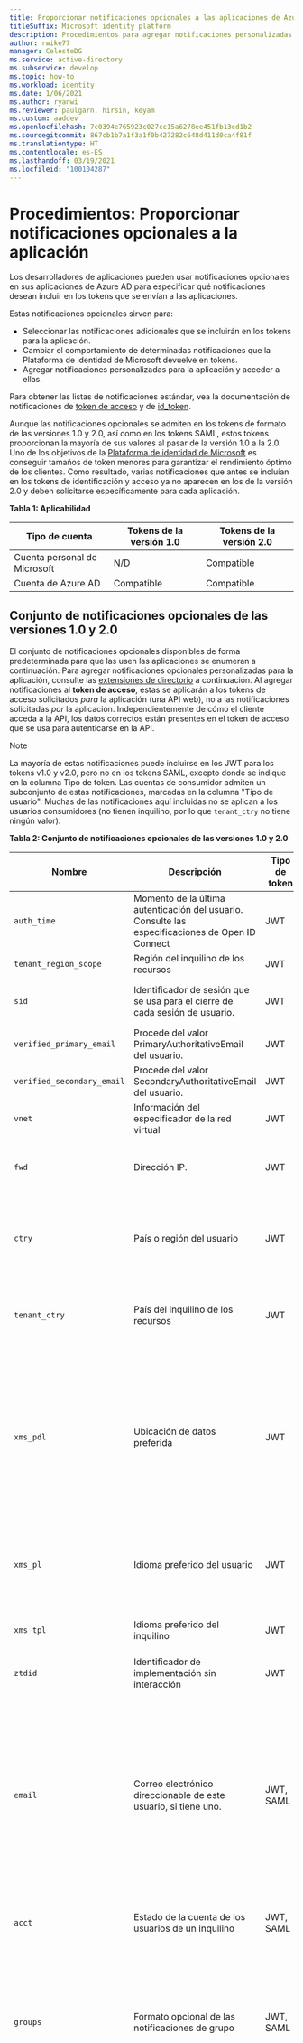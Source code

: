 ```yaml
---
title: Proporcionar notificaciones opcionales a las aplicaciones de Azure AD
titleSuffix: Microsoft identity platform
description: Procedimientos para agregar notificaciones personalizadas o adicionales a los tokens SAML 2.0 y JSON Web Token (JWT) que emite la Plataforma de identidad de Microsoft.
author: rwike77
manager: CelesteDG
ms.service: active-directory
ms.subservice: develop
ms.topic: how-to
ms.workload: identity
ms.date: 1/06/2021
ms.author: ryanwi
ms.reviewer: paulgarn, hirsin, keyam
ms.custom: aaddev
ms.openlocfilehash: 7c0394e765923c027cc15a6278ee451fb13ed1b2
ms.sourcegitcommit: 867cb1b7a1f3a1f0b427282c648d411d0ca4f81f
ms.translationtype: HT
ms.contentlocale: es-ES
ms.lasthandoff: 03/19/2021
ms.locfileid: "100104287"
---
```

# <a name="how-to-provide-optional-claims-to-your-app"></a>Procedimientos: Proporcionar notificaciones opcionales a la aplicación

Los desarrolladores de aplicaciones pueden usar notificaciones opcionales en sus aplicaciones de Azure AD para especificar qué notificaciones desean incluir en los tokens que se envían a las aplicaciones.

Estas notificaciones opcionales sirven para:

- Seleccionar las notificaciones adicionales que se incluirán en los tokens para la aplicación.
- Cambiar el comportamiento de determinadas notificaciones que la Plataforma de identidad de Microsoft devuelve en tokens.
- Agregar notificaciones personalizadas para la aplicación y acceder a ellas.

Para obtener las listas de notificaciones estándar, vea la documentación de notificaciones de [token de acceso](access-tokens.md) y de [id_token](id-tokens.md).

Aunque las notificaciones opcionales se admiten en los tokens de formato de las versiones 1.0 y 2.0, así como en los tokens SAML, estos tokens proporcionan la mayoría de sus valores al pasar de la versión 1.0 a la 2.0. Uno de los objetivos de la [Plataforma de identidad de Microsoft](./v2-overview.md) es conseguir tamaños de token menores para garantizar el rendimiento óptimo de los clientes. Como resultado, varias notificaciones que antes se incluían en los tokens de identificación y acceso ya no aparecen en los de la versión 2.0 y deben solicitarse específicamente para cada aplicación.

**Tabla 1: Aplicabilidad**

| Tipo de cuenta               | Tokens de la versión 1.0 | Tokens de la versión 2.0 |
|----------------------------|-------------|-------------|
| Cuenta personal de Microsoft | N/D         | Compatible   |
| Cuenta de Azure AD           | Compatible   | Compatible   |

## <a name="v10-and-v20-optional-claims-set"></a>Conjunto de notificaciones opcionales de las versiones 1.0 y 2.0

El conjunto de notificaciones opcionales disponibles de forma predeterminada para que las usen las aplicaciones se enumeran a continuación. Para agregar notificaciones opcionales personalizadas para la aplicación, consulte las [extensiones de directorio](#configuring-directory-extension-optional-claims) a continuación. Al agregar notificaciones al **token de acceso**, estas se aplicarán a los tokens de acceso solicitados *para* la aplicación (una API web), no a las notificaciones solicitadas *por* la aplicación. Independientemente de cómo el cliente acceda a la API, los datos correctos están presentes en el token de acceso que se usa para autenticarse en la API.

> [!NOTE]
>La mayoría de estas notificaciones puede incluirse en los JWT para los tokens v1.0 y v2.0, pero no en los tokens SAML, excepto donde se indique en la columna Tipo de token. Las cuentas de consumidor admiten un subconjunto de estas notificaciones, marcadas en la columna "Tipo de usuario".  Muchas de las notificaciones aquí incluidas no se aplican a los usuarios consumidores (no tienen inquilino, por lo que `tenant_ctry` no tiene ningún valor).

**Tabla 2: Conjunto de notificaciones opcionales de las versiones 1.0 y 2.0**

| Nombre                       |  Descripción   | Tipo de token | Tipo de usuario | Notas  |
|----------------------------|----------------|------------|-----------|--------|
| `auth_time`                | Momento de la última autenticación del usuario. Consulte las especificaciones de Open ID Connect| JWT        |           |  |
| `tenant_region_scope`      | Región del inquilino de los recursos | JWT        |           | |
| `sid`                      | Identificador de sesión que se usa para el cierre de cada sesión de usuario. | JWT        |  Cuentas personal y de Azure AD.   |         |
| `verified_primary_email`   | Procede del valor PrimaryAuthoritativeEmail del usuario.      | JWT        |           |         |
| `verified_secondary_email` | Procede del valor SecondaryAuthoritativeEmail del usuario.   | JWT        |           |        |
| `vnet`                     | Información del especificador de la red virtual | JWT        |           |      |
| `fwd`                      | Dirección IP.| JWT    |   | Agrega la dirección IPv4 original del cliente solicitante (cuando se encuentra en una red virtual) |
| `ctry`                     | País o región del usuario | JWT |  | Azure AD devuelve la notificación opcional `ctry` si existe, y el valor del campo es un código de país o región estándar de dos letras, como FR, JP, SZ, etc. |
| `tenant_ctry`              | País del inquilino de los recursos | JWT | | Igual que `ctry`, salvo que un administrador lo establezca en un nivel de inquilino.  También debe ser un valor estándar de dos letras. |
| `xms_pdl`             | Ubicación de datos preferida   | JWT | | En los inquilinos multigeográficos, la ubicación de datos preferida es el código de tres letras que muestra la región geográfica en la que se encuentra el usuario. Para más información, vea la [documentación de Azure AD Connect acerca de la ubicación de datos preferida](../hybrid/how-to-connect-sync-feature-preferreddatalocation.md).<br/>Por ejemplo: `APC` para Asia Pacífico. |
| `xms_pl`                   | Idioma preferido del usuario  | JWT ||Idioma preferido del usuario, si se establece. Se origina desde su inquilino principal, en escenarios de acceso de invitado. Con formato LL-CC ("en-us"). |
| `xms_tpl`                  | Idioma preferido del inquilino| JWT | | Idioma preferido del inquilino de recursos, si se establece. Con formato LL ("en"). |
| `ztdid`                    | Identificador de implementación sin interacción | JWT | | La identidad del dispositivo usada en [Windows AutoPilot](/windows/deployment/windows-autopilot/windows-10-autopilot). |
| `email`                    | Correo electrónico direccionable de este usuario, si tiene uno.  | JWT, SAML | MSA, Azure AD | Si el usuario es un invitado en el inquilino, este valor se incluye de forma predeterminada.  Para los usuarios administrados (aquellos dentro del inquilino), se debe solicitar a través de esta notificación opcional o, únicamente en la versión 2.0, con el ámbito OpenID.  Para los usuarios administrados, se debe establecer la dirección de correo electrónico en el [portal de administración de Office](https://portal.office.com/adminportal/home#/users).|
| `acct`                | Estado de la cuenta de los usuarios de un inquilino | JWT, SAML | | Si el usuario es miembro del inquilino, el valor es `0`. Si es un invitado, el valor es `1`. |
| `groups`| Formato opcional de las notificaciones de grupo |JWT, SAML| |Se usa con la opción de configuración GroupMembershipClaims en el [manifiesto de la aplicación](reference-app-manifest.md), que se debe establecer también. Para más información, vea las [notificaciones de grupo](#configuring-groups-optional-claims) abajo. Para más información sobre las notificaciones de grupo, vea [Cómo configurar notificaciones de grupo](../hybrid/how-to-connect-fed-group-claims.md)
| `upn`                      | UserPrincipalName | JWT, SAML  |           | Un identificador del usuario que se puede usar con el parámetro username_hint.  No es un identificador duradero para el usuario y no debe usarse para identificar de forma exclusiva la información del usuario (por ejemplo, como una clave de base de datos). En su lugar, use el id. de objeto de usuario (`oid`) como clave de base de datos. Los usuarios que inician sesión con un [id. de inicio de sesión alternativo](../authentication/howto-authentication-use-email-signin.md) no deben mostrar su nombre principal de usuario (UPN). En su lugar, use las siguientes notificaciones de token de identificador para mostrar el estado de inicio de sesión al usuario: `preferred_username` o `unique_name` para los tokens v1 y `preferred_username` para los tokens v2. Aunque esta notificación se incluye automáticamente, puede especificarla como opcional para adjuntar propiedades adicionales y así modificarle el comportamiento para los usuarios invitados  |
| `idtyp`                    | Tipo de token   | Tokens de acceso de JWT | Especial: únicamente en tokens de acceso de solo aplicación |  El valor es `app` cuando el token es un token de solo aplicación. Esta es la forma más precisa para que una API determine si un token es un token de aplicación o un token de usuario + aplicación.|

## <a name="v20-specific-optional-claims-set"></a>Conjunto de notificaciones opcionales específicas de la versión 2.0

Estas notificaciones siempre se incluyen en los tokens de la versión 1.0 de Azure AD, pero no en los de la versión 2.0, a menos que se solicite. Estas notificaciones solo son válidas en los JWT (tokens de identificación y de acceso).

**Tabla 3: Notificaciones opcionales exclusivas de la versión 2.0**

| Notificación de JWT     | Nombre                            | Descripción                                | Notas |
|---------------|---------------------------------|-------------|-------|
| `ipaddr`      | Dirección IP                      | Dirección IP del cliente desde el que se inició sesión.   |       |
| `onprem_sid`  | Identificador de seguridad local |                                             |       |
| `pwd_exp`     | Tiempo de expiración de la contraseña        | Fecha y hora a la que expira la contraseña. |       |
| `pwd_url`     | Cambiar dirección URL de contraseña             | Dirección URL que el usuario puede visitar para cambiar la contraseña.   |   |
| `in_corp`     | Dentro de red corporativa        | Indica si el cliente ha iniciado sesión desde la red corporativa. En caso contrario, la notificación no se incluye.   |  En función de la configuración de las [IP de confianza](../authentication/howto-mfa-mfasettings.md#trusted-ips) de MFA.    |
| `family_name` | Apellido                       | Proporciona el apellido del usuario según está definido en el objeto de usuario. <br>"family_name": "Miller" | Se admite en MSA y Azure AD. Requiere el ámbito `profile`.   |
| `given_name`  | Nombre                      | Proporciona el nombre de pila o "dado" del usuario, tal como se establece en el objeto de usuario.<br>"given_name": "Frank"                   | Se admite en MSA y Azure AD.  Requiere el ámbito `profile`. |
| `upn`         | Nombre principal del usuario | Un identificador del usuario que se puede usar con el parámetro username_hint.  No es un identificador duradero para el usuario y no debe usarse para identificar de forma exclusiva la información del usuario (por ejemplo, como una clave de base de datos). En su lugar, use el id. de objeto de usuario (`oid`) como clave de base de datos. Los usuarios que inician sesión con un [id. de inicio de sesión alternativo](../authentication/howto-authentication-use-email-signin.md) no deben mostrar su nombre principal de usuario (UPN). En su lugar, use la notificación `preferred_username` para mostrar el estado de inicio de sesión al usuario. | Consulte a continuación las [propiedades adicionales](#additional-properties-of-optional-claims) de la configuración de la notificación. Requiere el ámbito `profile`.|

## <a name="v10-specific-optional-claims-set"></a>Conjunto de notificaciones opcionales específicas de la versión 1.0

Algunas de las mejoras del formato de token de la versión 2 están disponibles para las aplicaciones que usan el formato de token de la 1, ya que ayudan a mejorar la seguridad y la confiabilidad. Estas no surtirán efecto en los tokens de identificador solicitados desde el punto de conexión de la versión 2 ni en los tokens de acceso para las API que usan el formato de token de la versión 2. Estos solo se aplican a los token de JWT, no a los de SAML. 

**Tabla 4: Notificaciones opcionales exclusivas de la versión 1.0**


| Notificación de JWT     | Nombre                            | Descripción | Notas |
|---------------|---------------------------------|-------------|-------|
|`aud`          | Público | Siempre está presente en JWT, pero en los tokens de acceso v1 se puede emitir de varias maneras: cualquier URI de appID, con o sin una barra diagonal final, así como el identificador de cliente del recurso. Puede resultar difícil de codificar con esta aleatoriedad al realizar la validación de tokens.  Use las [propiedades adicionales para esta notificación](#additional-properties-of-optional-claims) a fin de asegurarse de que siempre se establezca en el identificador del cliente del recurso en los tokens de acceso de la versión 1. | Solo tokens de acceso JWT de la versión 1|
|`preferred_username` | Nombre de usuario preferido        | Proporciona la notificación de nombre de usuario preferido en los tokens de la versión 1. Esto facilita que las aplicaciones proporcionen sugerencias de nombre de usuario e indiquen nombres para mostrar legibles, independientemente de su tipo de token.  Se recomienda usar esta notificación opcional en lugar de `upn` o `unique_name`, por ejemplo. | Tokens de identificador y tokens de acceso de la versión 1 |

### <a name="additional-properties-of-optional-claims"></a>Propiedades adicionales de las notificaciones opcionales

Algunas notificaciones opcionales se pueden configurar para cambiar la manera de devolver la notificación. Estas propiedades adicionales se utilizan principalmente para ayudar a la migración de aplicaciones locales con expectativas de datos diferentes. Por ejemplo, `include_externally_authenticated_upn_without_hash` ayuda con los clientes que no pueden admitir almohadillas (`#`) en el UPN.

**Tabla 4: Valores para configurar las notificaciones opcionales**

| Nombre de propiedad  | Nombre de la propiedad adicional | Descripción |
|----------------|--------------------------|-------------|
| `upn`          |                          | Puede usarse en respuestas SAML y JWT y para los token v1.0 y v2.0. |
|                | `include_externally_authenticated_upn`  | Incluye el nombre principal de usuario invitado tal como se almacenó en el inquilino de recursos. Por ejemplo: `foo_hometenant.com#EXT#@resourcetenant.com` |
|                | `include_externally_authenticated_upn_without_hash` | Igual que antes, excepto que las marcas hash (`#`) se reemplazan con guiones bajos (`_`); por ejemplo, `foo_hometenant.com_EXT_@resourcetenant.com`|
| `aud`          |                          | En los tokens de acceso de la versión 1, se usa para cambiar el formato de la notificación `aud`.  Esto no tiene ningún efecto en los tokens de la versión 2 ni en los tokens de identificador de ninguna versión, donde la notificación `aud` es siempre el identificador del cliente. Use esta configuración para asegurarse de que la API pueda realizar la validación de las audiencias más fácilmente. Al igual que todas las notificaciones opcionales que afectan al token de acceso, el recurso de la solicitud debe establecer esta notificación opcional, ya que los recursos poseen el token de acceso.|
|                | `use_guid`               | Emite el identificador de cliente del recurso (API) en formato GUID como notificación `aud` siempre en lugar de que sea dependiente del entorno de ejecución. Por tanto, si un recurso establece esta marca y su identificador de cliente es `bb0a297b-6a42-4a55-ac40-09a501456577`, cualquier aplicación que solicite un token de acceso para ese recurso recibirá un token de acceso con `aud`: `bb0a297b-6a42-4a55-ac40-09a501456577`. </br></br> Sin este conjunto de notificaciones, una API podría obtener tokens con una notificación `aud` de `api://MyApi.com`, `api://MyApi.com/`, `api://myapi.com/AdditionalRegisteredField` o cualquier otro valor establecido como un URI de identificador de aplicación para esa API, así como el identificador de cliente del recurso. |

#### <a name="additional-properties-example"></a>Ejemplo de propiedades adicionales

```json
"optionalClaims": {
    "idToken": [
        {
            "name": "upn",
            "essential": false,
            "additionalProperties": [
                "include_externally_authenticated_upn"
            ]
        }
    ]
}
```

Este objeto OptionalClaims hace que el token de identificador devuelto al cliente incluya una notificación `upn` con el inquilino de inicio adicional y la información de los recursos del inquilino. La notificación `upn` solo cambia en el token si el usuario es un invitado en el inquilino (que usa un IDP diferente para la autenticación).

## <a name="configuring-optional-claims"></a>Configuración de notificaciones opcionales

> [!IMPORTANT]
> Los tokens de acceso **siempre** se generan mediante el manifiesto del recurso, no del cliente,  con lo cual en la solicitud `...scope=https://graph.microsoft.com/user.read...`, el recurso es Microsoft Graph API.  Por lo tanto, el token de acceso se crea usando el manifiesto de Microsoft Graph API, no el manifiesto del cliente.  Cambiar el manifiesto de la aplicación nunca hará que los tokens de Microsoft Graph API tengan un aspecto diferente.  Para confirmar que los cambios realizados en `accessToken` han surtido efecto, solicite un token para la aplicación, no otra aplicación.

Puede configurar notificaciones opcionales para la aplicación mediante la interfaz de usuario o el manifiesto.

1. Vaya a <a href="https://portal.azure.com/" target="_blank">Azure Portal</a>. 
1. Busque y seleccione **Azure Active Directory**.
1. En **Administrar**, seleccione **Registros de aplicaciones**.
1. Seleccione en la lista la aplicación para la que desea configurar notificaciones opcionales.

**Configuración de notificaciones opcionales mediante la interfaz de usuario:**

[![Configuración de notificaciones opcionales en la interfaz de usuario](./media/active-directory-optional-claims/token-configuration.png)](./media/active-directory-optional-claims/token-configuration.png)

1. En **Administrar**, seleccione **Configuración del token**.
   - La hoja **Configuración del token** de la opción de la interfaz de usuario no está disponible para las aplicaciones registradas en un inquilino de Azure AD B2C que se puede configurar mediante la modificación del manifiesto de aplicación. Para más información, consulte [Adición de notificaciones y personalización de la entrada del usuario mediante directivas personalizadas en Azure Active Directory B2C](../../active-directory-b2c/configure-user-input.md).  

1. Seleccione **Agregar notificación opcional**.
1. Seleccione el tipo de token que desea configurar.
1. Seleccione las notificaciones opcionales que va a agregar.
1. Seleccione **Agregar**.


**Configuración de notificaciones opcionales mediante el manifiesto de aplicación:**

[![Muestra cómo configurar notificaciones opcionales mediante el manifiesto de aplicación.](./media/active-directory-optional-claims/app-manifest.png)](./media/active-directory-optional-claims/app-manifest.png)

1. En **Administrar**, seleccione **Manifiesto**. Se abrirá un editor de manifiestos basado en web que le permitirá editar el manifiesto. Si lo desea, puede seleccionar **Descargar**, editar el manifiesto de forma local y, a continuación, usar **Cargar** para volver a aplicarlo a la aplicación. Para más información sobre el manifiesto de aplicación, consulte el [artículo Descripción del manifiesto de aplicación de Azure AD](reference-app-manifest.md).

    La siguiente entrada del manifiesto de aplicación agrega las notificaciones opcionales auth_time, ipaddr y upn a los tokens de identificador, acceso y SAML.

    ```json
    "optionalClaims": {
        "idToken": [
            {
                "name": "auth_time",
                "essential": false
            }
        ],
        "accessToken": [
            {
                "name": "ipaddr",
                "essential": false
            }
        ],
        "saml2Token": [
            {
                "name": "upn",
                "essential": false
            },
            {
                "name": "extension_ab603c56068041afb2f6832e2a17e237_skypeId",
                "source": "user",
                "essential": false
            }
        ]
    }
    ```

2. Cuando termine, seleccione **Guardar**. Ahora, las notificaciones opcionales especificadas se incluirán en los tokens de la aplicación.


### <a name="optionalclaims-type"></a>Tipo OptionalClaims

Indica las notificaciones opcionales solicitadas por una aplicación. Una aplicación puede configurar que las notificaciones opcionales se devuelvan en los tres tipos de tokens (de identificación, de acceso y SAML 2) que reciba desde el servicio de token de seguridad. La aplicación puede configurar un conjunto diferente de notificaciones opcionales que se devuelva en cada tipo de token. La propiedad OptionalClaims de la entidad de la aplicación es un objeto OptionalClaims.

**Tabla 5: Propiedades del tipo OptionalClaims**

| Nombre          | Tipo                       | Descripción                                           |
|---------------|----------------------------|-------------------------------------------------------|
| `idToken`     | Colección (OptionalClaim) | Notificaciones opcionales que se devuelven en el token de identificación de JWT.     |
| `accessToken` | Colección (OptionalClaim) | Notificaciones opcionales que se devuelven en el token de acceso de JWT. |
| `saml2Token`  | Colección (OptionalClaim) | Notificaciones opcionales que se devuelven en el token SAML de JWT.       |

### <a name="optionalclaim-type"></a>Tipo OptionalClaim

Contiene una notificación opcional asociada a una aplicación o una entidad de servicio. Las propiedades idToken, accessToken y saml2Token del tipo [OptionalClaims](/graph/api/resources/optionalclaims) son una colección de OptionalClaim.
Si lo admite una notificación concreta, también puede modificar el comportamiento de OptionalClaim con el campo AdditionalProperties.

**Tabla 6: Propiedades del tipo OptionalClaim**

| Nombre                   | Tipo                    | Descripción                                                                                                                                                                                                                                                                                                   |
|------------------------|-------------------------|---------------------------------------------------------------------------------------------------------------------------------------------------------------------------------------------------------------------------------------------------------------------------------------------------------------|
| `name`                 | Edm.String              | Nombre de la notificación opcional.                                                                                                                                                                                                                                                                               |
| `source`               | Edm.String              | Origen (objeto de directorio) de la notificación. Hay unas notificaciones predefinidas y otras definidas por el usuario desde las propiedades de extensión. Si el valor de origen es null, es una notificación opcional predefinida. Si el valor de origen es user, el valor de la propiedad name es la propiedad de extensión del objeto de usuario. |
| `essential`            | Edm.Boolean             | Si el valor es true, la notificación especificada por el cliente es necesaria garantizar una experiencia de autorización sin problemas para la tarea concreta solicitada por el usuario final. El valor predeterminado es false.                                                                                                                 |
| `additionalProperties` | Colección (Edm.String) | Propiedades adicionales de la notificación. Si existe una propiedad en esta colección, modifica el comportamiento de la notificación opcional especificada en la propiedad name.                                                                                                                                                   |

## <a name="configuring-directory-extension-optional-claims"></a>Configuración de notificaciones opcionales de extensión de directorio

Además del conjunto de notificaciones opcionales estándar, también se pueden configurar tokens para incluir las extensiones. Para obtener más información, consulte [la documentación de extensionProperty de Microsoft Graph](/graph/api/resources/extensionproperty).

Las notificaciones opcionales no admiten las extensiones abiertas y de esquema; solo las extensiones de directorio de estilo de AAD-Graph. Esta característica es útil para adjuntar información de usuario adicional que puede usar la aplicación, por ejemplo, un identificador adicional o la opción de configuración importante que el usuario haya establecido. Vea la parte inferior de esta página para obtener un ejemplo.

Las extensiones de esquema de directorio son una característica solo de Azure AD. Si el manifiesto de aplicación solicita una extensión personalizada y un usuario de MSA inicia sesión en la aplicación, estas extensiones no se devolverán.

### <a name="directory-extension-formatting"></a>Formato de extensión de directorio

Al configurar las notificaciones opcionales de la extensión de directorio mediante el manifiesto de aplicación, use el nombre completo de la extensión (en el formato: `extension_<appid>_<attributename>`). `<appid>` debe coincidir con el identificador de la aplicación que solicita la notificación.

En el JWT, estas notificaciones se emitirán con el siguiente formato de nombre: `extn.<attributename>`.

En los tokens SAML, estas notificaciones se emitirán con el siguiente formato de identificador uniforme de recursos: `http://schemas.microsoft.com/identity/claims/extn.<attributename>`.

## <a name="configuring-groups-optional-claims"></a>Configuración de notificaciones opcionales de grupo

En esta sección se describen las opciones de configuración de notificaciones opcionales para cambiar los atributos de grupo usados en las notificaciones de grupo, desde el atributo objectID de grupo predeterminado a los atributos que se sincronizan desde una instalación local de Active Directory de Windows. Puede configurar notificaciones opcionales de grupo para la aplicación mediante la interfaz de usuario o el manifiesto.

> [!IMPORTANT]
> Consulte [Configurar notificaciones de grupo de aplicaciones con Azure AD](../hybrid/how-to-connect-fed-group-claims.md) para obtener más detalles, incluidas algunas salvedades importantes sobre las notificaciones de grupo de los atributos locales.

**Configuración de notificaciones opcionales de grupo mediante la interfaz de usuario:**

1. Inicie sesión en <a href="https://portal.azure.com/" target="_blank">Azure Portal</a>.
1. Después de haberse autenticado, elija el inquilino de Azure AD; para ello, selecciónelo en la esquina superior derecha de la página.
1. Busque y seleccione **Azure Active Directory**.
1. En **Administrar**, seleccione **Registros de aplicaciones**.
1. Seleccione en la lista la aplicación para la que desea configurar notificaciones opcionales.
1. En **Administrar**, seleccione **Configuración del token**.
1. Seleccione **Agregar notificación de grupos**.
1. Seleccione los tipos de grupo que se van a devolver (**Grupos de seguridad**, **Roles de directorio**, **Todos los grupos** o **Grupos asignados a la aplicación**). La opción **Grupos asignados a la aplicación** solo incluye esos grupos. La opción **Todos los grupos** incluye **SecurityGroup**, **DirectoryRole** y **DistributionList**, pero no **Grupos asignados a la aplicación**. 
1. Opcional: seleccione las propiedades de tipo de token específico para modificar el valor de notificaciones de grupos para que contenga los atributos de grupo locales o para cambiar el tipo de notificaciones a un rol.
1. Seleccione **Guardar**.

**Configuración de notificaciones opcionales de grupo mediante el manifiesto de aplicación:**

1. Inicie sesión en <a href="https://portal.azure.com/" target="_blank">Azure Portal</a>.
1. Después de haberse autenticado, elija el inquilino de Azure AD; para ello, selecciónelo en la esquina superior derecha de la página.
1. Busque y seleccione **Azure Active Directory**.
1. Seleccione en la lista la aplicación para la que desea configurar notificaciones opcionales.
1. En **Administrar**, seleccione **Manifiesto**.
1. Agregue la siguiente entrada mediante el editor de manifiestos:

   Los valores válidos son:

   - "Todos" (esta opción incluye SecurityGroup, DirectoryRole y DistributionList)
   - "SecurityGroup"
   - "DirectoryRole"
   - "ApplicationGroup" (esta opción solo incluye los grupos asignados a la aplicación)

   Por ejemplo:

    ```json
    "groupMembershipClaims": "SecurityGroup"
    ```

   De forma predeterminada, los valores de ObjectID de grupo se emitirán en el valor de la notificación de grupo.  Para modificar el valor de la notificación para que contenga los atributos del grupo local, o para cambiar el tipo de notificación a rol, use la configuración de notificaciones opcionales de la siguiente manera:

1. Establezca las notificaciones opcionales para la configuración de nombre de grupo.

   Si quiere que los grupos del token contengan los atributos de grupo locales de AD en la sección de notificaciones opcionales, especifique a qué tipo de token se debe aplicar la notificación, el nombre de la notificación opcional solicitada y las propiedades adicionales que quiera usar.  Pueden aparecer varios tipos de token:

   - idToken para el token de OIDC ID
   - accessToken para el token de acceso OAuth
   - Saml2Token para los token de SAML.

   El tipo Saml2Token se aplica a los token con formato SAML 1.1 y SAML 2.0.

   Para cada tipo de token relevante, modifique las notificaciones de grupos para usar la sección OptionalClaims en el manifiesto. El esquema de OptionalClaims es el siguiente:

    ```json
    {
        "name": "groups",
        "source": null,
        "essential": false,
        "additionalProperties": []
    }
    ```

   | Esquema de notificaciones opcionales | Value |
   |----------|-------------|
   | **name:** | Debe ser "grupos" |
   | **source:** | No se usa. Omitir o especificar null |
   | **essential:** | No se usa. Omitir o especificar falso |
   | **additionalProperties:** | Lista de propiedades adicionales.  Las opciones válidas son "sam_account_name", "dns_domain_and_sam_account_name", "netbios_domain_and_sam_account_name", "emit_as_roles". |

   En additionalProperties solo se necesita un valor de "sam_account_name", "dns_domain_and_sam_account_name", "netbios_domain_and_sam_account_name".  Si hay más de uno, se usa el primero y omiten los demás.

   Algunas aplicaciones requieren información de grupo sobre el usuario en la notificación de rol.  Para cambiar el tipo de notificación de una notificación de grupo a una notificación de rol, agregue "emit_as_roles" a las propiedades adicionales.  Los valores de grupo se emitirán en la notificación de rol.

   Si se usa "emit_as_roles", cualquier rol de aplicación configurado que se asigne al usuario no aparecerá en la notificación de rol.

**Ejemplos:**

1) Emita grupos como nombres de grupo en tokens de acceso OAuth con el formato dnsDomainName\sAMAccountName.

    **Configuración en la interfaz de usuario:**

    [![Configuración de notificaciones opcionales](./media/active-directory-optional-claims/groups-example-1.png)](./media/active-directory-optional-claims/groups-example-1.png)

    **Entrada en el manifiesto de aplicación:**

    ```json
    "optionalClaims": {
        "accessToken": [
            {
                "name": "groups",
                "additionalProperties": [
                    "dns_domain_and_sam_account_name"
                ]
            }
        ]
    }
    ```

2) Emita los nombres de grupo que se devolverán en el formato NetBIOSDomain\sAMAccountName como la notificación de roles de los token de SAML y OIDC ID.

    **Configuración en la interfaz de usuario:**

    '[![Notificaciones opcionales en el manifiesto](./media/active-directory-optional-claims/groups-example-2.png)](./media/active-directory-optional-claims/groups-example-2.png)

    **Entrada en el manifiesto de aplicación:**

    ```json
    "optionalClaims": {
        "saml2Token": [
            {
                "name": "groups",
                "additionalProperties": [
                    "netbios_name_and_sam_account_name",
                    "emit_as_roles"
                ]
            }
        ],
        "idToken": [
            {
                "name": "groups",
                "additionalProperties": [
                    "netbios_name_and_sam_account_name",
                    "emit_as_roles"
                ]
            }
        ]
    }
    ```

## <a name="optional-claims-example"></a>Ejemplo de notificaciones opcionales

En esta sección, conocerá un escenario para ver cómo puede usar la característica de notificaciones opcionales para su aplicación.
Hay varias opciones disponibles para actualizar las propiedades de una configuración de identidad de la aplicación y así habilitar y configurar las notificaciones opcionales:

- Puede usar la interfaz de usuario de **Configuración del token** (consulte el ejemplo siguiente).
- Puede usar el **Manifiesto** (consulte el ejemplo a continuación). Lea primero el documento [Manifiesto de aplicación de Azure Active Directory](./reference-app-manifest.md) para una introducción al manifiesto.
- También es posible escribir una aplicación que use [Microsoft Graph API](/graph/use-the-api) para actualizarla. El tipo [OptionalClaims](/graph/api/resources/optionalclaims) de la guía de referencia de Microsoft Graph API puede ayudarle con la configuración de las notificaciones opcionales.

**Ejemplo**:

En el siguiente ejemplo usará la interfaz de usuario de **Configuración del token** y el **Manifiesto** para agregar notificaciones opcionales a los tokens de acceso, identificador y SAML previstos para la aplicación. Se agregarán distintas notificaciones opcionales para cada tipo de token que la aplicación puede recibir:

- Los tokens de identificación contendrán el nombre principal de usuario de los usuarios federados en la forma completa (`<upn>_<homedomain>#EXT#@<resourcedomain>`).
- Ahora, los tokens de acceso que soliciten otros clientes para esta aplicación incluirán la notificación auth_time.
- Los tokens SAML contendrán ahora la extensión del esquema de directorio skypeId (en este ejemplo, el identificador de esta aplicación es ab603c56068041afb2f6832e2a17e237). Los tokens SAML expondrán el identificador de Skype como `extension_skypeId`.

**Configuración en la interfaz de usuario:**

1. Inicie sesión en <a href="https://portal.azure.com/" target="_blank">Azure Portal</a>.
1. Después de haberse autenticado, elija el inquilino de Azure AD; para ello, selecciónelo en la esquina superior derecha de la página.

1. Busque y seleccione **Azure Active Directory**.

1. En **Administrar**, seleccione **Registros de aplicaciones**.

1. Busque la aplicación para la que quiera configurar notificaciones opcionales en la lista y selecciónela.

1. En **Administrar**, seleccione **Configuración del token**.

1. Seleccione **Agregar notificación opcional**, elija el tipo de token de **Id.** , seleccione **upn** en la lista de notificaciones y, finalmente, **Agregar**.

1. Seleccione **Agregar notificación opcional**, elija el tipo de token de **Acceso**, seleccione **auth_time** en la lista de notificaciones y, finalmente, **Agregar**.

1. En la pantalla de información general de Configuración del token, seleccione el icono de lápiz situado junto a **upn**, seleccione el control de alternancia **Autenticado externamente** y, por último, **Guardar**.

1. Seleccione **Agregar notificación opcional**, elija el tipo de token **SAML**, seleccione **extn.skypeID** en la lista de notificaciones (solo es aplicable si ha creado un objeto de usuario de Azure AD denominado skypeID) y, finalmente, **Agregar**.

    [![Notificaciones opcionales para el token SAML](./media/active-directory-optional-claims/token-config-example.png)](./media/active-directory-optional-claims/token-config-example.png)

**Configuración en el manifiesto:**

1. Inicie sesión en <a href="https://portal.azure.com/" target="_blank">Azure Portal</a>.
1. Después de haberse autenticado, elija el inquilino de Azure AD; para ello, selecciónelo en la esquina superior derecha de la página.
1. Busque y seleccione **Azure Active Directory**.
1. Busque la aplicación para la que quiera configurar notificaciones opcionales en la lista y selecciónela.
1. En **Administrar**, seleccione **Manifiesto** para abrir el editor de manifiestos en línea.
1. Puede editar directamente el manifiesto mediante este editor. El manifiesto sigue el esquema de la [Entidad de la aplicación](./reference-app-manifest.md) y da formato al manifiesto automáticamente al guardarlo. Se agregarán los elementos nuevos a la propiedad `OptionalClaims`.

    ```json
    "optionalClaims": {
        "idToken": [
            {
                "name": "upn",
                "essential": false,
                "additionalProperties": [
                    "include_externally_authenticated_upn"
                ]
            }
        ],
        "accessToken": [
            {
                "name": "auth_time",
                "essential": false
            }
        ],
        "saml2Token": [
            {
                "name": "extension_ab603c56068041afb2f6832e2a17e237_skypeId",
                "source": "user",
                "essential": true
            }
        ]
    }
    ```

1. Cuando haya terminado de actualizar el manifiesto, seleccione **Guardar** para guardarlo.

## <a name="next-steps"></a>Pasos siguientes

Más información sobre las notificaciones estándares que proporciona Azure AD.

- [Tokens de identificador](id-tokens.md)
- [Tokens de acceso](access-tokens.md)
